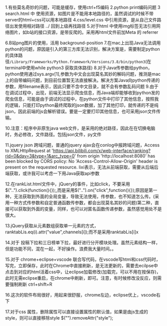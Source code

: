 1.有些莫名奇妙的问题，可能是缓存，使用ctrl+f5编码
2.python print编码问题
3 search.html 中 使用资源，如图片是不能用本地路径的，虽然调试的时候不带server的html+css可以用本地路径
4.css/level.css 中引用资源，是从自己文件路径出发使用相对路径 ../ 回到上级再找路径
5.对于html 中使用img标签无法引用网络图片，如b站的接口资源，是带反爬的。采用再html文件前加Meta 的 referrer <meta name="referrer" content="no-referrer">

6.B站png图片的使用，活用 background-position
7.在mac上出现Java无法调用python的问题，原因是引入的第三方库无法识别，解决方案是，需要制定python的具体路径`/Library/Frameworks/Python.framework/Versions/3.8/bin/python3`(在terminal中使用while python3 获取具体路径)
8.对于Java传参数给python，python使用通过sys.argv[1],参数为中文会出现莫名其妙的解码问题，推测是mac上的自带编码问题，到目前位置暂无法直接解决。解决方案Java向python传递的参数，用filename表示，因此只要不含中文目录，就不会有参数乱码问题
9.由于在调试过程中，出现，前端无法显示爬虫信息，而Java端却能够收到python发的爬虫信息，可能是由于调试的过程中，在python文件中打印了其他信息，按照我的逻辑，只能打印python最终爬取的json数据，加了其他打印，就传递的不是纯json，因此前端的js会解析错误。要是一定要打印其他信息，也可采用json文件传输。

10.注意：程序中非原生java web文件，是采用的绝对路径，因此在在切换电脑时，务必修改，文件路径。包括json文件，py文件

11.jquery json 跨域问题，普通的jquery ajax会在conlog中报跨域问题，Access to XMLHttpRequest at 'https://api.bilibili.com/x/web-interface/ranking?rid=0&day=3&type=1&arc_type=0' from origin 'http://localhost:8080' has been blocked by CORS policy: No 'Access-Control-Allow-Origin' header is present on the requested resource.
lixi表示，无法从前端获取，需要从后端后端获取，或许我可以考虑一下用Java获取api参数

12.在rankList.html文件中，jQuery的事件，比如click，不要采用$("..").click(function(){});,而是采用$("..").on("click",function(){});原因是第一种，无法获取到外面的全局变量，导致无法使用，传参数，也不知道怎么传。(采用一种方式传参数和自定普通函数传参数，都会出现莫名其妙的问题)第二种，直接可以获取到外面的变量，同样，也可以对匿名函数传递参数，虽然感觉用处不是很大。

13.jQuery获取从元素数组获取单一元素的方式，ranktabLis.eq(i).attr("value",channels[i]);而不是采用ranktabLis[i]x

14.对于 投稿下拉和三日榜单下拉，最好进行分开模块处理。虽然元素结构一样，但是功能不同，混在一起，不好操作。浪费我大量时间。。

15.对于 chrome+eclipse+vscode 联合写代码，在vscode写html和css代码时，写完，立即保存，此时在Chrome中直接刷新，是无法更新的，需要去ecilpse中点击到对应的html活着css中，让eclipse加载修改(加载完，可以不用在按保存)，此时无需eclipse重启，在chrome中刷新，即可。注意，有时候修改没反应，则需要强制刷新 ctrl+shift+R

16.这次的软件布局很好，用起来很舒服，chrome左边，eclipse优上，vscode右下

17.对于css 属性，删除属性可以直接设置属性的默认值，如果是由js生成的style，则可以直接移除style $("").removeAttr("style");